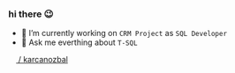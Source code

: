 ### hi there 😉

- 🔭 I’m currently working on `CRM Project` as `SQL Developer`
- 💬 Ask me everthing about `T-SQL`


[<img width=14 src="https://www.flaticon.com/svg/vstatic/svg/2111/2111499.svg?token=exp=1619601454~hmac=4ea9189bc4f75742958a7f195ccea05a"> / karcanozbal](https://www.linkedin.com/in/karcanozbal/)
